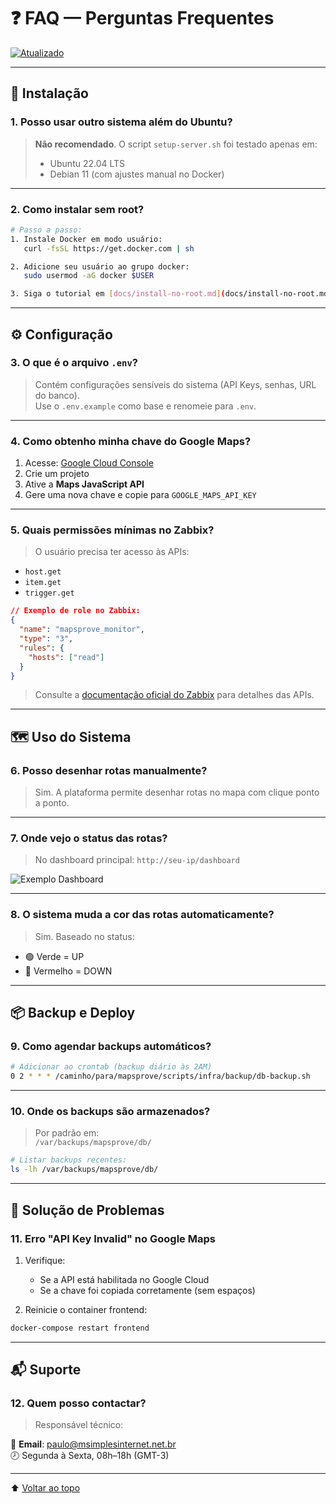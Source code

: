 # ❓ FAQ — Perguntas Frequentes  

[![Atualizado](https://img.shields.io/badge/última_atualização-março_2025-blue)]()  

---

## 🔧 Instalação  

### 1. Posso usar outro sistema além do Ubuntu?  
> **Não recomendado**. O script `setup-server.sh` foi testado apenas em:  
> - Ubuntu 22.04 LTS  
> - Debian 11 (com ajustes manual no Docker)  

---

### 2. Como instalar sem root?  
```bash
# Passo a passo:
1. Instale Docker em modo usuário:
   curl -fsSL https://get.docker.com | sh

2. Adicione seu usuário ao grupo docker:
   sudo usermod -aG docker $USER

3. Siga o tutorial em [docs/install-no-root.md](docs/install-no-root.md)
```

---

## ⚙️ Configuração  

### 3. O que é o arquivo `.env`?  
> Contém configurações sensíveis do sistema (API Keys, senhas, URL do banco).  
> Use o `.env.example` como base e renomeie para `.env`.

---

### 4. Como obtenho minha chave do Google Maps?  
1. Acesse: [Google Cloud Console](https://console.cloud.google.com/)  
2. Crie um projeto  
3. Ative a **Maps JavaScript API**  
4. Gere uma nova chave e copie para `GOOGLE_MAPS_API_KEY`

---

### 5. Quais permissões mínimas no Zabbix?  
> O usuário precisa ter acesso às APIs:  
- `host.get`  
- `item.get`  
- `trigger.get`  

```json
// Exemplo de role no Zabbix:
{
  "name": "mapsprove_monitor",
  "type": "3", 
  "rules": {
    "hosts": ["read"]
  }
}
```

> Consulte a [documentação oficial do Zabbix](https://www.zabbix.com/documentation/current/en/manual/api) para detalhes das APIs.

---

## 🗺️ Uso do Sistema  

### 6. Posso desenhar rotas manualmente?  
> Sim. A plataforma permite desenhar rotas no mapa com clique ponto a ponto.

---

### 7. Onde vejo o status das rotas?  
> No dashboard principal: `http://seu-ip/dashboard`

![Exemplo Dashboard](docs/screenshots/dashboard.png)

---

### 8. O sistema muda a cor das rotas automaticamente?  
> Sim. Baseado no status:  
- 🟢 Verde = UP  
- 🔴 Vermelho = DOWN  

---

## 📦 Backup e Deploy

### 9. Como agendar backups automáticos?  
```bash
# Adicionar ao crontab (backup diário às 2AM)
0 2 * * * /caminho/para/mapsprove/scripts/infra/backup/db-backup.sh
```

---

### 10. Onde os backups são armazenados?  
> Por padrão em:  
`/var/backups/mapsprove/db/`  

```bash
# Listar backups recentes:
ls -lh /var/backups/mapsprove/db/
```

---

## 🚨 Solução de Problemas  

### 11. Erro "API Key Invalid" no Google Maps  
1. Verifique:  
   - Se a API está habilitada no Google Cloud  
   - Se a chave foi copiada corretamente (sem espaços)  

2. Reinicie o container frontend:  
```bash
docker-compose restart frontend
```

---

## 📬 Suporte  

### 12. Quem posso contactar?  
> Responsável técnico:

📧 **Email**: [paulo@msimplesinternet.net.br](mailto:paulo@msimplesinternet.net.br)  
🕗 Segunda à Sexta, 08h–18h (GMT-3)

---

⬆️ [Voltar ao topo](#faq)
